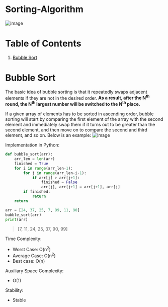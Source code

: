 # Sorting-Algorithm
![image](https://user-images.githubusercontent.com/61017530/208302854-deaa4802-2ef5-4881-a5de-dbb81edaf194.png)

# Table of Contents
1. [Bubble Sort](#bs)

# Bubble Sort <a name="bs"></a>
The basic idea of bubble sorting is that it repeatedly swaps adjacent elements if they are not in the desired order. **As a result, after the N<sup>th</sup> round, the N<sup>th</sup> largest number will be switched to the N<sup>th</sup> place.**

If a given array of elements has to be sorted in ascending order, bubble sorting will start by comparing the first element of the array with the second element and immediately swap them if it turns out to be greater than the second element, and then move on to compare the second and third element, and so on. Below is an example:
![image](https://www.crio.do/blog/content/images/size/w1000/2022/01/Bubble-sort-algorithm-example-1.png)

Implementation in Python:
```python
def bubble_sort(arr):
    arr_len = len(arr)
    finished = True
    for i in range(arr_len-1):
        for j in range(arr_len-i-1):
            if arr[j] > arr[j+1]:
                finished = False
                arr[j], arr[j+1] = arr[j+1], arr[j]
        if finished:
            return
    return

arr = [24, 37, 25, 7, 99, 11, 90]
bubble_sort(arr)
print(arr)
```
>[7, 11, 24, 25, 37, 90, 99]

Time Complexity:
- Worst Case: O(n<sup>2</sup>) 
- Average Case: O(n<sup>2</sup>) 
- Best case: O(n)

Auxiliary Space Complexity:
- O(1)

Stability:
- Stable
